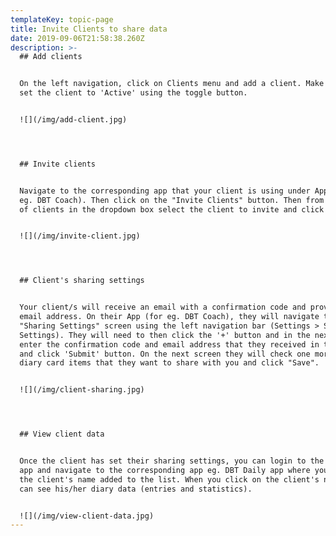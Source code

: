 ```yaml
---
templateKey: topic-page
title: Invite Clients to share data
date: 2019-09-06T21:58:38.260Z
description: >-
  ## Add clients


  On the left navigation, click on Clients menu and add a client. Make sure you
  set the client to 'Active' using the toggle button.


  ![](/img/add-client.jpg)




  ## Invite clients


  Navigate to the corresponding app that your client is using under Apps (for
  eg. DBT Coach). Then click on the "Invite Clients" button. Then from the list
  of clients in the dropdown box select the client to invite and click "Send".


  ![](/img/invite-client.jpg)




  ## Client's sharing settings


  Your client/s will receive an email with a confirmation code and provider
  email address. On their App (for eg. DBT Coach), they will navigate to
  "Sharing Settings" screen using the left navigation bar (Settings > Sharing
  Settings). They will need to then click the '+' button and in the next screen
  enter the confirmation code and email address that they received in the email
  and click 'Submit' button. On the next screen they will check one more more
  diary card items that they want to share with you and click "Save".


  ![](/img/client-sharing.jpg)




  ## View client data


  Once the client has set their sharing settings, you can login to the clinician
  app and navigate to the corresponding app eg. DBT Daily app where you can see
  the client's name added to the list. When you click on the client's name, you
  can see his/her diary data (entries and statistics).


  ![](/img/view-client-data.jpg)
---
```


